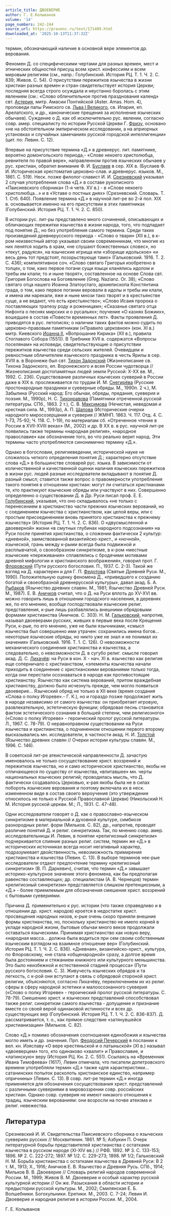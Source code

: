 ```yaml
---
article_title: ДВОЕВЕРИЕ
author: Г. Е.Колыванов
volume: '14'
page_numbers: 242-244
source_url: https://pravenc.ru/text/171499.html
downloaded_at: '2025-10-13T11:37:32Z'
---
```


термин, обозначающий наличие в основной вере элементов др. верования.

Феномен Д. со специфическими чертами для разных времен, мест и этнических общностей присущ всем христ. конфессиям и всем мировым религиям (см., напр.: Голубинский. История РЦ. Т. 1. Ч. 2. С. 839; Живов. С. 54). О присутствии пережитков язычества в жизни христиан разных времен и стран свидетельствует история Церкви; последняя всегда строго осуждала и неустанно боролась с этим явлением (см.: «Слово обличительное против празднования календ» свт. [Астерия](https://pravenc.ru/text/Астерия.html), митр. Амасии Понтийской (Aster. Amas. Hom. 4), проповеди папы Римского св. [Льва I Великого](<https://pravenc.ru/text/Лев I Великий.html>), св. Илария, еп. Арелатского, и др., канонические прещения за исполнение языческих обычаев). Суждение о Д. как об исключительно рус. явлении, согласно совр. амер. специалисту по истории Русской Церкви Г. [Фризу](https://pravenc.ru/text/Фризу.html), основано «не на обстоятельном эмпирическом исследовании, а на априорных установках и случайных замечаниях русской городской интеллигенции» (цит. по: Левин. С. 12).

Впервые на присутствие термина «Д.» в древнерус. лит. памятнике, вероятно домонгольского периода,- «Слове некоего христолюбца, ревнителя по правой вере», направленном против языческих обычаев у рус. христиан, обратил внимание Ф. И. [Буслаев](https://pravenc.ru/text/Буслаев.html) в сер. XIX в. (Буслаев Ф. И. Историческая хрестоматия церковно-слав. и древнерус. языков. М., 1861. С. 519). Неск. позже филолог-славист И. И. [Срезневский](https://pravenc.ru/text/Срезневский.html) указывал 2 случая употребления слова «Д.» в составе рукописного «Паисиевского сборника» (1-я четв. XV в.) - в «Слове некоего христолюбца...» и в «Уставе о постных днях» (Срезневский. Словарь. Т. 1. Стб. 640). Появление термина «Д.» в научной лит-ре во 2-й пол. XIX в. основывается именно на его присутствии в этих памятниках (Голубинский. История РЦ. Т. 1. Ч. 2. С. 850).

В истории рус. лит-ры представлено много сочинений, описывающих и обличающих пережитки язычества в жизни народа, того, что подпадает под понятие Д., но без употребления самого термина. Среди таких произведений древнерусского периода - «Слово о твари» (XII в.), в к-ром неизвестный автор указывал своим современникам, что многие из них ленятся ходить в храм, «не слушают божественных словес», но «текут, радуяся», на языческие игрища или «зборище идольское» «и весь день тот предстоят, позорьствующе тамо» (Гальковский. 1916. Т. 2. С. 436); компилятивное соч. «Слово святаго Григорья изобретено в толцех, о том, како первое погани сущи языци кланялись идолом и требы им клали; то и ныне творят», составленное на основе Слова свт. Григория Богослова на Богоявление (Greg. Nazianz. Or. 38); «Слово святаго отца нашего Иоанна Златоустаго, архиепископа Констянтина града, о том, како первое погании веровали в идолы и требы им клали, и имена им нарекали, яже и ныне мнози тако творят и в крестьянстве суще, а не ведают, что есть крестьянство»; «Слово Исаия пророка о поставляющих трапезу роду и роженицам»; «Сказанье святаго отца Нифонта о песнях мирских и о русальях»; поучение «О казнях Божиих», вошедшее в состав «Повести временных лет». Факты проявления Д. приводятся в рус. летописях; о наличии таких фактов можно судить по церковно-правовым памятникам («Правило церковное» (кон. XI в.) митр. Киевского [Иоанна II](<https://pravenc.ru/text/Иоанн II.html>), «Вопрошание Кирика» (XII в.), правила Стоглавого Собора (1551)). В Требнике XVII в. содержатся «Вопросы поселянам» на исповеди, свидетельствующие о присутствии пережитков язычества среди сельских жителей. Очевидцем и ревностным обличителем языческого праздника в честь Ярилы в сер. XVIII в. в Воронеже был свт. [Тихон Задонский](<https://pravenc.ru/text/Тихон Задонский.html>) (Жизнеописание св. Тихона Задонского, еп. Воронежского и всея России чудотворца // Жизнеописания достопамятных людей земли Русской: X-XX вв. М., 1992. С. 236). Существование различных языческих суеверий в России даже в XIX в. прослеживается по трудам И. М. [Снегирёва](https://pravenc.ru/text/Снегирёва.html) (Русские простонародные праздники и суеверные обряды. М., 1990п. 2 ч.), М. Забылина (Русский народ: Его обычаи, обряды, предания, суеверия и поэзия. М., 1990р), Н. С. [Тихонравова](https://pravenc.ru/text/Тихонравова.html) (Памятники отреченной русской литературы. СПб., 1863. 2 т.), С. В. [Максимова](https://pravenc.ru/text/Максимова.html) (Нечистая, неведомая и крестная сила. М., 1993р), А. П. [Щапова](https://pravenc.ru/text/Щапов.html) (Исторические очерки народного миросозерцания и суеверия // ЖМНП. 1863. Ч. 117. Отд. 4. С. 1-73, 75-92; Ч. 118. С. 1-19), по материалам сб. «Отреченное чтение в России в XVII-XVIII веках» (М., 2002) и др. В XX в. в рус. научной лит-ре появились также термины «народная религия», «народное православие» как обозначение того, во что реально верит народ. Эти термины часто употребляются синонимично термину «Д.».

Однако в богословии, религиеведении, исторической науке не сложилось четкого определения понятия Д.; характерно отсутствие слова «Д.» в большинстве словарей рус. языка. В зависимости от количественной и качественной оценки наличия языческих пережитков в жизни рус. людей разные исследователи вкладывают в понятие Д. разный смысл; ставится также вопрос о правомерности употребления такого понятия в отношении христиан: могут ли считаться христианами те, кто практикуют языческие обряды или участвуют в них. Совершенно определенно о существовании Д. в Др. Руси писал проф. Е. Е. [Голубинский](https://pravenc.ru/text/Голубинский.html), указывая, что оно складывалось «не только с перенесением в христианство части прежних языческих верований, но с соединением язычества с христианством, как целой веры, или с простым присоединением вновь принятого христианства к прежнему язычеству» (История РЦ. Т. 1. Ч. 2. С. 836). О «двусмысленной и двоеверной» жизни «в смутных глубинах народного подсознания» на Руси после принятия христианства, о сложении фактически 2 культур: «дневной», заимствованной византийско-христ., и «ночной», языческой, грань между к-рыми всегда была подвижной и расплывчатой, о своеобразном синкретизме, в к-ром «местные языческие «переживания» сплавлялись с бродячими мотивами древней мифологии и христианского воображения», говорил прот. Г. [Флоровский](https://pravenc.ru/text/Флоровский.html) (Пути русского богословия. П., 1937. С. 2-3). Такой же взгляд на Д. характерен и для Г. П. [Федотова](https://pravenc.ru/text/Федотова.html) (Святые Древней Руси. М., 1990). Положительную оценку феномена Д., «приведшего к созданию богатой и своеобразной древнерусской культуры», давал акад. Б. А. [Рыбаков](https://pravenc.ru/text/Рыбаков.html) (Язычество древних славян. М., 1981; Язычество Древней Руси. М., 1987). Е. В. [Аничков](https://pravenc.ru/text/Аничков.html) считал, что о Д. на Руси вплоть до XV-XVI вв. можно говорить лишь в отношении городского населения, в деревнях же, по его мнению, вообще господствовали языческие религ. представления, к-рые лишь разбавлялись внешними обрядовыми формами христианства (Аничков. С. 303). Н. М. [Гальковский](https://pravenc.ru/text/Гальковский.html), напротив, называл двоеверами русских, живших в первые века после Крещения Руси, к-рые, по его мнению, уже не были язычниками, «смысл язычества был совершенно ими утрачен: сохранились имена богов... некоторые языческие обряды, но никто уже не знал и не понимал их значения» (Гальковский. 1916. Т. 1. С. 126). О невозможности механического соединения христианства и язычества, а следовательно, о невозможности Д. в сугубо религ. смысле говорил акад. Д. С. [Лихачёв](https://pravenc.ru/text/Лихачёв.html): на Руси в кон. X - нач. XI в. язычество как религия еще соперничало с христианством, «элементы язычества начали приходить в соединение с христианскими верованиями только тогда, когда они перестали осознаваться в народе как противостоящие христианству. Язычество как система верований, притом враждебная христианству, должно было исчезнуть прежде, чем могло появиться двоеверие... Языческий обряд не только в XII веке (время создания «Слова о полку Игореве».- Г. К.), но и гораздо позже продолжает жить в народе независимо от самого язычества: он приобретает игровую, развлекательную, эстетическую функции; обрядовая песнь становится фактом эстетического сознания в большей степени, чем религиозного» («Слово о полку Игореве» - героический пролог русской литературы. Л., 1967. С. 78-79). О неравноправном существовании на Руси язычества и христианства, о подчиненном отношении первого второму высказывались мн. исследователи, в частности акад. Н. И. [Толстой](https://pravenc.ru/text/Толстой.html) (Язычество древних славян // Очерки истории культуры славян. М., 1996. С. 146).

В советской лит-ре атеистической направленности Д. зачастую именовалось не только сосуществование христ. воззрений и пережитков язычества, но и само историческое христианство, якобы не отличающееся по существу от язычества, «впитавшее» мн. черты национальных языческих религий; проводилась мысль, что Д. фактически создавалось Церковью, к-рая якобы была не в силах побороть языческие верования и поэтому включала их в неск. измененном виде в состав своего вероучения (это утверждение относилось не только к Русской Православной Церкви) (Никольский Н. М. История русской церкви. М.; Л., 1931. С. 47-48).

Одни исследователи говорят о Д. как о православно-языческом синкретизме в материальной и духовной культуре, симбиозе разнородных религ. форм (Мильков. С. 82), др., напротив, проводят различие понятий Д. и религ. синкретизма. Так, по мнению совр. амер. исследовательницы И. Левин, в понятии «религиозный синкретизм» подчеркивается слияние разных религ. систем, термин же «Д.» в исторических источниках всегда носит негативный характер, подразумевает двойственность, невозможность примирения христианства и язычества (Левин. С. 13). В выборе терминов нек-рые исследователи отдают предпочтение термину «религиозный синкретизм» (В. П. Даркевич), считая, что термин «Д.» завышает историко-культурное значение этого феномена, как бы предполагая равенство составляющих; др. специалистам (А. В. Чернецов) термин «религиозный синкретизм» представляется слишком претенциозным, а «Д.» - более приемлемым для обозначения смешения христ. воззрений с бытовыми суевериями.

Причина Д. применительно к рус. истории (что также справедливо и в отношении др. христ. народов) кроется в недостатке христ. просвещения народных низов, к-рые очень скоро приняли внешние формы христианства, но, поскольку христианство не имело корней в укладе народной жизни, бытовые обычаи много веков продолжали оставаться языческими. Принимая христианство как новую веру, «народная масса... должна была водиться при сем своим собственным языческим взглядом на взаимное отношение вер» (Голубинский. История РЦ. Т. 1. Ч. 2. С. 836). «Дневная», византийско-христ., культура, по Флоровскому, «не стала «общенародной» сразу, а долгое время была достоянием и стяжанием книжного или культурного меньшинства. Это было неизбежной и естественной стадией процесса» (Пути русского богословия. С. 3). Живучесть языческих обрядов и та легкость, с к-рой они вступают в связь с обрядовой стороной христ. религии, объясняются, согласно Лихачёву, переключением их из религ. сферы в сферу народной эстетики и малоосознанного суеверия («Слово о полку Игореве» - героический пролог русской литературы. С. 78-79). Смешению христ. и языческих представлений способствовал также религ. синкретизм самого язычества - допущение и признание вместе со своей верой одинаковой истинности и всех др. существующих вер (Голубинский. История РЦ. Т. 1. Ч. 2. С. 836-837). Д. рассматривается, т. о., как прямое следствие «затянувшейся христианизации» (Мильков. С. 82).

Слово «Д.» помимо обозначения соотношения единобожия и язычества могло иметь и др. значения. Прп. [Феодосий Печерский](<https://pravenc.ru/text/Феодосий Печерский.html>) в послании к вел. кн. Изяславу «О вере крестяньской и о латыньской» (XI в.) называл «двоеверцем» того, кто одинаково «хвалит» и Православие, и «латинскую» веру (История РЦ. Кн. 2. С. 551). Ссылаясь на «Временник Ивана Тимофеева» (1617), Левин отмечала, что писатели допетровского времени употребляли термин «Д.» также «для характеристики... сатанинских попыток расколоть христианское единство, например опричнины» (Левин. С. 13). В совр. лит-ре термин «Д.» иногда применяется для обозначения сосуществования христ. представлений с различными суевериями в мировоззрении совр. российских христиан. Однако совр. суеверия не имеют никакого отношения к традиц. языческим верованиям: они возросли на почве атеизма и религ. невежества.

## Литература

Срезневский И. И. Свидетельства Паисиевского сборника о языческих суевериях русских // Москвитянин. 1861. № 5; Азбукин П. Очерк литературной борьбы представителей христианства с остатками язычества в русском народе (XI-XIV вв.) // РФВ. 1892. № 3. С. 133-153; 1896. № 2. С. 222-272; 1897. № 1/2. С. 229-273; 1898. № 1/2; Гальковский Н. М. Борьба христианства с остатками язычества в Древней Руси: В 2 т. М., 1913; Х., 1916; Аничков Е. В. Язычество и Древняя Русь. СПб., 1914; Мильков В. В. Двоеверие // Словарь религий народов современной России. М., 1999; Живов В. М. Двоеверие и особый характер русской культурной истории // Он же. Разыскания в области истории и предыстории русской культуры. М., 2002; Смилянская Е. Б. Волшебники. Богохульники. Еретики. М., 2003. С. 7-24; Левин И. Двоеверие и народная религия в истории России. М., 2004.

Г. Е.  Колыванов
